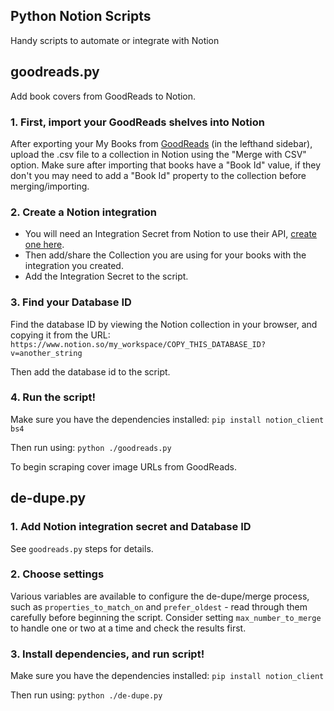 ## Python Notion Scripts

Handy scripts to automate or integrate with Notion

## goodreads.py

Add book covers from GoodReads to Notion.

### 1. First, import your GoodReads shelves into Notion

After exporting your My Books from [GoodReads](https://www.goodreads.com/) (in the lefthand sidebar), upload the .csv file to a collection in Notion using the "Merge with CSV" option. Make sure after importing that books have a "Book Id" value, if they don't you may need to add a "Book Id" property to the collection before merging/importing.

### 2. Create a Notion integration

* You will need an Integration Secret from Notion to use their API, [create one here](https://www.notion.so/my-integrations).
* Then add/share the Collection you are using for your books with the integration you created.
* Add the Integration Secret to the script.

### 3. Find your Database ID

Find the database ID by viewing the Notion collection in your browser, and copying it from the URL:
`https://www.notion.so/my_workspace/COPY_THIS_DATABASE_ID?v=another_string`

Then add the database id to the script.

### 4. Run the script!

Make sure you have the dependencies installed:
`pip install notion_client bs4`

Then run using:
`python ./goodreads.py`

To begin scraping cover image URLs from GoodReads.


## de-dupe.py

### 1. Add Notion integration secret and Database ID

See `goodreads.py` steps for details.

### 2. Choose settings

Various variables are available to configure the de-dupe/merge process, such as `properties_to_match_on` and `prefer_oldest` - read through them carefully before beginning the script. Consider setting `max_number_to_merge` to handle one or two at a time and check the results first.

### 3. Install dependencies, and run script!

Make sure you have the dependencies installed:
`pip install notion_client`

Then run using:
`python ./de-dupe.py`
